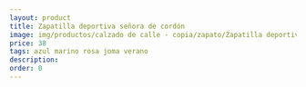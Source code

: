 ```yaml
---
layout: product
title: Zapatilla deportiva señora de cordón
image: img/productos/calzado de calle - copia/zapato/Zapatilla deportiva señora de cordón=38 =azul marino rosa joma verano.webp
price: 38 
tags: azul marino rosa joma verano
description: 
order: 0
---
```

